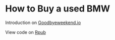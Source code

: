 # How to Buy a used BMW

Introduction on [Goodbyeweekend.io](www.google.com)

View code on [Rpub](https://rpubs.com/vineetver/872494)
